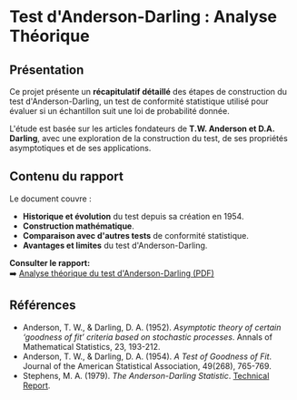 # Test d'Anderson-Darling : Analyse Théorique

## Présentation  
Ce projet présente un **récapitulatif détaillé** des étapes de construction du test d'Anderson-Darling, un test de conformité statistique utilisé pour évaluer si un échantillon suit une loi de probabilité donnée.

L'étude est basée sur les articles fondateurs de **T.W. Anderson et D.A. Darling**, avec une exploration de la construction du test, de ses propriétés asymptotiques et de ses applications.

## Contenu du rapport  
Le document couvre :
- **Historique et évolution** du test depuis sa création en 1954.
- **Construction mathématique**. 
- **Comparaison avec d'autres tests** de conformité statistique. 
- **Avantages et limites** du test d'Anderson-Darling.

**Consulter le rapport:**  
➡️ [Analyse théorique du test d'Anderson-Darling (PDF)](./Etude_Anderson_Darling.pdf)

## Références  
- Anderson, T. W., & Darling, D. A. (1952). *Asymptotic theory of certain ‘goodness of fit’ criteria based on stochastic processes*. Annals of Mathematical Statistics, 23, 193-212.  
- Anderson, T. W., & Darling, D. A. (1954). *A Test of Goodness of Fit*. Journal of the American Statistical Association, 49(268), 765-769.  
- Stephens, M. A. (1979). *The Anderson-Darling Statistic*. [Technical Report](https://apps.dtic.mil/sti/pdfs/ADA079807.pdf).  

